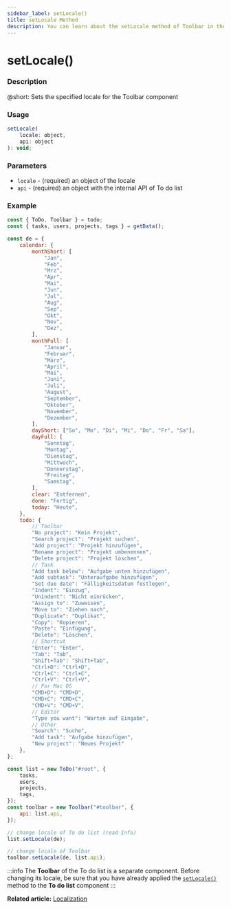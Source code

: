 ```yaml
---
sidebar_label: setLocale()
title: setLocale Method
description: You can learn about the setLocale method of Toolbar in the documentation of the DHTMLX JavaScript To Do List library. Browse developer guides and API reference, try out code examples and live demos, and download a free 30-day evaluation version of DHTMLX To Do List.
---
```


# setLocale()

### Description

@short: Sets the specified locale for the Toolbar component

### Usage

~~~js
setLocale(
    locale: object,
    api: object
): void;
~~~

### Parameters
 
- `locale` - (required) an object of the locale
- `api` - (required) an object with the internal API of To do list

### Example

~~~js {100-101}
const { ToDo, Toolbar } = todo;
const { tasks, users, projects, tags } = getData();

const de = {
    calendar: {
        monthShort: [
            "Jan",
            "Feb",
            "Mrz",
            "Apr",
            "Mai",
            "Jun",
            "Jul",
            "Aug",
            "Sep",
            "Okt",
            "Nov",
            "Dez",
        ],
        monthFull: [
            "Januar",
            "Februar",
            "März",
            "April",
            "Mai",
            "Juni",
            "Juli",
            "August",
            "September",
            "Oktober",
            "November",
            "Dezember",
        ],
        dayShort: ["So", "Mo", "Di", "Mi", "Do", "Fr", "Sa"],
        dayFull: [
            "Sonntag",
            "Montag",
            "Dienstag",
            "Mittwoch",
            "Donnerstag",
            "Freitag",
            "Samstag",
        ],
        clear: "Entfernen",
        done: "Fertig",
        today: "Heute",
    },
    todo: {
        // Toolbar
        "No project": "Kein Projekt",
        "Search project": "Projekt suchen",
        "Add project": "Projekt hinzufügen",
        "Rename project": "Projekt umbenennen",
        "Delete project": "Projekt löschen",
        // Task
        "Add task below": "Aufgabe unten hinzufügen",
        "Add subtask": "Unteraufgabe hinzufügen",
        "Set due date": "Fälligkeitsdatum festlegen",
        "Indent": "Einzug",
        "Unindent": "Nicht einrücken",
        "Assign to": "Zuweisen",
        "Move to": "Ziehen nach",
        "Duplicate": "Duplikat",
        "Copy": "Kopieren",
        "Paste": "Einfügung",
        "Delete": "Löschen",
        // Shortcut
        "Enter": "Enter",
        "Tab": "Tab",
        "Shift+Tab": "Shift+Tab",
        "Ctrl+D": "Ctrl+D",
        "Ctrl+C": "Ctrl+C",
        "Ctrl+V": "Ctrl+V",
        // For Mac OS
        "CMD+D": "CMD+D",
        "CMD+C": "CMD+C",
        "CMD+V": "CMD+V",
        // Editor
        "Type you want": "Warten auf Eingabe",
        // Other
        "Search": "Suche",
        "Add task": "Aufgabe hinzufügen",
	    "New project": "Neues Projekt"
    },
};

const list = new ToDo("#root", {
    tasks,
    users,
    projects,
    tags,
});
const toolbar = new Toolbar("#toolbar", {
    api: list.api,
});

// change locale of To do list (read Info)
list.setLocale(de);

// change locale of Toolbar
toolbar.setLocale(de, list.api);
~~~

:::info
The **Toolbar** of the To do list is a separate component. Before changing its locale, be sure that you have already applied the [`setLocale()`](api/toolbar_api/methods/setlocale_method.md) method to the **To do list** component
:::

**Related article:** [Localization](guides/localization.md)
